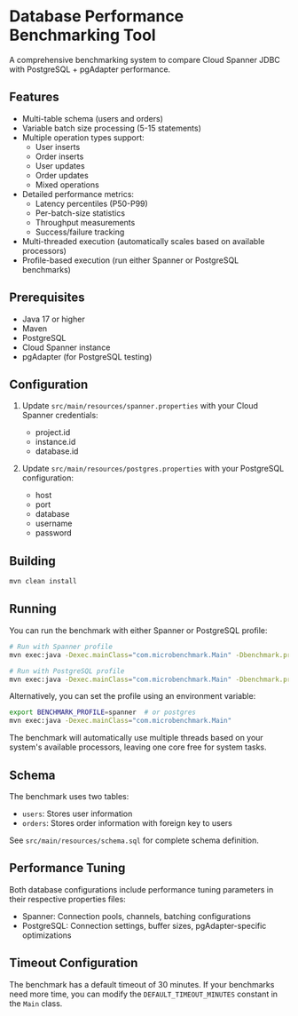 # Database Performance Benchmarking Tool

A comprehensive benchmarking system to compare Cloud Spanner JDBC with PostgreSQL + pgAdapter performance.

## Features

- Multi-table schema (users and orders)
- Variable batch size processing (5-15 statements)
- Multiple operation types support:
  - User inserts
  - Order inserts
  - User updates
  - Order updates
  - Mixed operations
- Detailed performance metrics:
  - Latency percentiles (P50-P99)
  - Per-batch-size statistics
  - Throughput measurements
  - Success/failure tracking
- Multi-threaded execution (automatically scales based on available processors)
- Profile-based execution (run either Spanner or PostgreSQL benchmarks)

## Prerequisites

- Java 17 or higher
- Maven
- PostgreSQL
- Cloud Spanner instance
- pgAdapter (for PostgreSQL testing)

## Configuration

1. Update `src/main/resources/spanner.properties` with your Cloud Spanner credentials:
   - project.id
   - instance.id
   - database.id

2. Update `src/main/resources/postgres.properties` with your PostgreSQL configuration:
   - host
   - port
   - database
   - username
   - password

## Building

```bash
mvn clean install
```

## Running

You can run the benchmark with either Spanner or PostgreSQL profile:

```bash
# Run with Spanner profile
mvn exec:java -Dexec.mainClass="com.microbenchmark.Main" -Dbenchmark.profile=spanner

# Run with PostgreSQL profile
mvn exec:java -Dexec.mainClass="com.microbenchmark.Main" -Dbenchmark.profile=postgres
```

Alternatively, you can set the profile using an environment variable:

```bash
export BENCHMARK_PROFILE=spanner  # or postgres
mvn exec:java -Dexec.mainClass="com.microbenchmark.Main"
```

The benchmark will automatically use multiple threads based on your system's available processors, leaving one core free for system tasks.

## Schema

The benchmark uses two tables:
- `users`: Stores user information
- `orders`: Stores order information with foreign key to users

See `src/main/resources/schema.sql` for complete schema definition.

## Performance Tuning

Both database configurations include performance tuning parameters in their respective properties files:

- Spanner: Connection pools, channels, batching configurations
- PostgreSQL: Connection settings, buffer sizes, pgAdapter-specific optimizations

## Timeout Configuration

The benchmark has a default timeout of 30 minutes. If your benchmarks need more time, you can modify the `DEFAULT_TIMEOUT_MINUTES` constant in the `Main` class. 